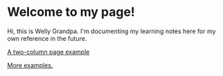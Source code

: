 # Welcome to my page!
Hi, this is Welly Grandpa. I'm documenting my learning notes here for my own reference in the future.



<a href="https://github.com/welly-grandpa/welly-grandpa.github.io/blob/main/two_columns_page_example.md"> A two-column page example </a>


<a href="more_examples.html"> More examples. </a>
